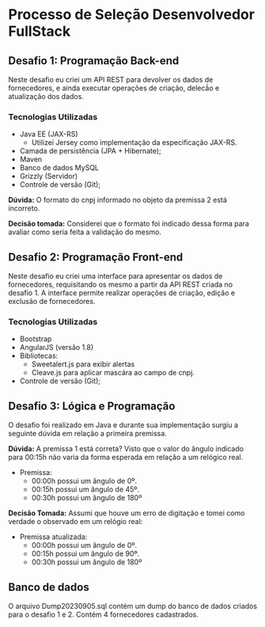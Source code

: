 # Processo de Seleção Desenvolvedor FullStack

## Desafio 1: Programação Back-end
Neste desafio eu criei um API REST para devolver os dados de fornecedores, e ainda executar operações de criação, delecã́o e atualização dos dados.

### Tecnologias Utilizadas

* Java EE (JAX-RS)
	* Utilizei Jersey como implementação da especificação JAX-RS.
* Camada de persistência (JPA + Hibernate);
* Maven
* Banco de dados MySQL
* Grizzly (Servidor)
* Controle de versão (Git);

<b>Dúvida:</b> O formato do cnpj informado no objeto da premissa 2 está incorreto.

<b>Decisão tomada:</b> Considerei que o formato foi indicado dessa forma para avaliar como seria feita a validação do mesmo. 

## Desafio 2: Programação Front-end
Neste desafio eu criei uma interface para apresentar os dados de fornecedores, requisitando os mesmo a partir da API REST criada no desafio 1. A interface permite realizar operações de criação, edição e exclusão de fornecedores. 

### Tecnologias Utilizadas

* Bootstrap
* AngularJS (versão 1.8)
* Bibliotecas:
	* Sweetalert.js para exibir alertas
	* Cleave.js para aplicar mascára ao campo de cnpj.
* Controle de versão (Git);

## Desafio 3: Lógica e Programação

O desafio foi realizado em Java e durante sua implementação surgiu a seguinte dúvida em relação a primeira premissa.

<b>Dúvida:</b> A premissa 1 está correta? Visto que o valor do ângulo indicado para 00:15h não varia da forma esperada em relação a um relógico real. 

* Premissa:
	* 00:00h possui um ângulo de 0º.
	* 00:15h possui um ângulo de 45º.
	* 00:30h possui um ângulo de 180º


<b>Decisão Tomada:</b> Assumi que houve um erro de digitação e tomei como verdade o observado em um relógio real:

 * Premissa atualizada:
	* 00:00h possui um ângulo de 0º.
	* 00:15h possui um ângulo de 90º.
	* 00:30h possui um ângulo de 180º

 ## Banco de dados

 O arquivo Dump20230905.sql contém um dump do banco de dados criados para o desafio 1 e 2. Contém 4 fornecedores cadastrados. 





